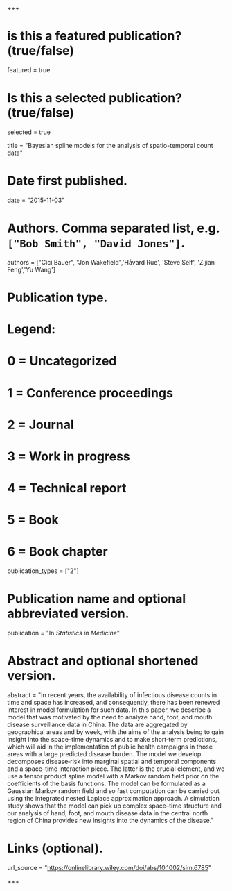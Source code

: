 +++
# is this a featured publication? (true/false)
featured = true
# Is this a selected publication? (true/false)
selected = true

title = "Bayesian spline models for the analysis of spatio-temporal count data"

# Date first published.
date = "2015-11-03"

# Authors. Comma separated list, e.g. `["Bob Smith", "David Jones"]`.
authors = ["Cici Bauer", "Jon Wakefield",'Håvard Rue', 'Steve Self', 'Zijian Feng','Yu Wang']

# Publication type.
# Legend:
# 0 = Uncategorized
# 1 = Conference proceedings
# 2 = Journal
# 3 = Work in progress
# 4 = Technical report
# 5 = Book
# 6 = Book chapter
publication_types = ["2"]

# Publication name and optional abbreviated version.
publication = "In *Statistics in Medicine*"

# Abstract and optional shortened version.
abstract = "In recent years, the availability of infectious disease counts in time and space has increased, and consequently, there has been renewed interest in model formulation for such data. In this paper, we describe a model that was motivated by the need to analyze hand, foot, and mouth disease surveillance data in China. The data are aggregated by geographical areas and by week, with the aims of the analysis being to gain insight into the space–time dynamics and to make short‐term predictions, which will aid in the implementation of public health campaigns in those areas with a large predicted disease burden. The model we develop decomposes disease‐risk into marginal spatial and temporal components and a space–time interaction piece. The latter is the crucial element, and we use a tensor product spline model with a Markov random field prior on the coefficients of the basis functions. The model can be formulated as a Gaussian Markov random field and so fast computation can be carried out using the integrated nested Laplace approximation approach. A simulation study shows that the model can pick up complex space–time structure and our analysis of hand, foot, and mouth disease data in the central north region of China provides new insights into the dynamics of the disease."


# Links (optional).
url_source = "https://onlinelibrary.wiley.com/doi/abs/10.1002/sim.6785"

+++

